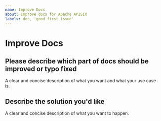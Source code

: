 ```yaml
---
name: Improve Docs
about: Improve docs for Apache APISIX
labels: doc, 'good first issue'
---
```


# Improve Docs

## Please describe which part of docs should be improved or typo fixed

A clear and concise description of what you want and what your use case is.

## Describe the solution you'd like

A clear and concise description of what you want to happen.
